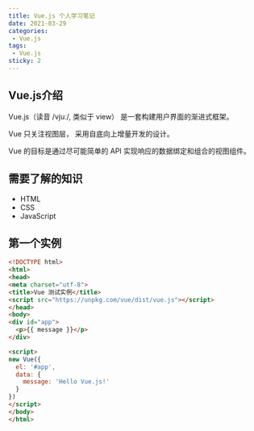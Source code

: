 ```yaml
---
title: Vue.js 个人学习笔记
date: 2021-03-29
categories:
 - Vue.js
tags:
 - Vue.js 
sticky: 2
---
```


## Vue.js介绍

Vue.js（读音 /vjuː/, 类似于 view） 是一套构建用户界面的渐进式框架。

Vue 只关注视图层， 采用自底向上增量开发的设计。

Vue 的目标是通过尽可能简单的 API 实现响应的数据绑定和组合的视图组件。

## 需要了解的知识
* HTML
* CSS
* JavaScript
  
## 第一个实例
```html
<!DOCTYPE html>
<html>
<head>
<meta charset="utf-8">
<title>Vue 测试实例</title>
<script src="https://unpkg.com/vue/dist/vue.js"></script>
</head>
<body>
<div id="app">
  <p>{{ message }}</p>
</div>

<script>
new Vue({
  el: '#app',
  data: {
    message: 'Hello Vue.js!'
  }
})
</script>
</body>
</html>
```